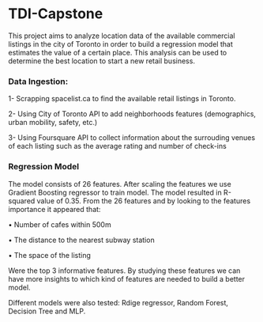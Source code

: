 # TDI-Capstone

This project aims to analyze location data of the available commercial listings in the city of Toronto in order to build a regression model that estimates the value of a certain place. This analysis can be used to determine the best location to start a new retail business.


### Data Ingestion:
1-	Scrapping spacelist.ca to find the available retail listings in Toronto.

2-	Using City of Toronto APl to add neighborhoods features (demographics, urban mobility, safety, etc.)

3-	Using Foursquare API to collect information about the surrouding venues of each listing such as the average rating and number of check-ins



### Regression Model
The model consists of 26 features. After scaling the features we use Gradient Boosting regressor to train model. The model resulted in R-squared value of 0.35. From the  26 features and by looking to the features importance it appeared that:

•	Number of cafes within 500m

•	The distance to the nearest subway station

•	The space of the listing

Were the top 3 informative features. By studying these features we can have more insights to which kind of features are needed to build a better model.

Different models were also tested: Rdige regressor, Random Forest, Decision Tree and MLP.


